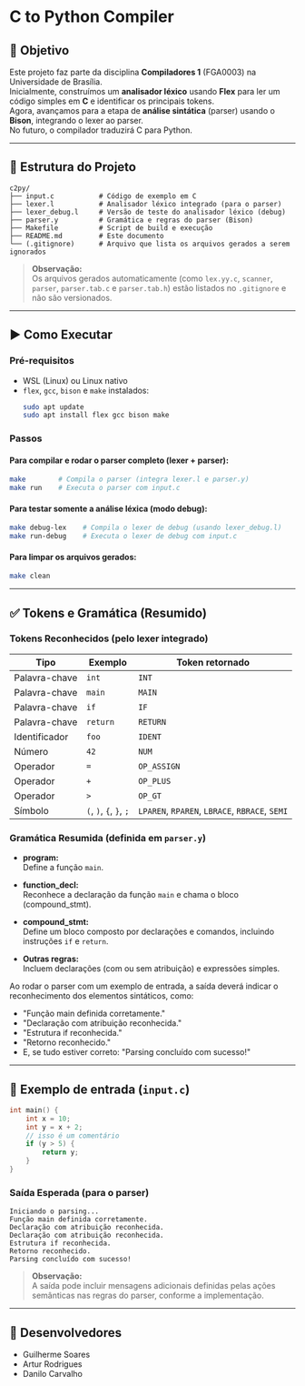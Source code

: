 # C to Python Compiler

## 🎯 Objetivo

Este projeto faz parte da disciplina **Compiladores 1** (FGA0003) na Universidade de Brasília.  
Inicialmente, construímos um **analisador léxico** usando **Flex** para ler um código simples em **C** e identificar os principais tokens.  
Agora, avançamos para a etapa de **análise sintática** (parser) usando o **Bison**, integrando o lexer ao parser.  
No futuro, o compilador traduzirá C para Python.

---

## 📁 Estrutura do Projeto

```
c2py/
├── input.c           # Código de exemplo em C
├── lexer.l           # Analisador léxico integrado (para o parser)
├── lexer_debug.l     # Versão de teste do analisador léxico (debug)
├── parser.y          # Gramática e regras do parser (Bison)
├── Makefile          # Script de build e execução
├── README.md         # Este documento
└── (.gitignore)      # Arquivo que lista os arquivos gerados a serem ignorados
```

> **Observação:**  
> Os arquivos gerados automaticamente (como `lex.yy.c`, `scanner`, `parser`, `parser.tab.c` e `parser.tab.h`) estão listados no `.gitignore` e não são versionados.

---

## ▶️ Como Executar

### Pré-requisitos

- WSL (Linux) ou Linux nativo
- `flex`, `gcc`, `bison` e `make` instalados:
  ```bash
  sudo apt update
  sudo apt install flex gcc bison make
  ```

### Passos

#### Para compilar e rodar o parser completo (lexer + parser):
```bash
make        # Compila o parser (integra lexer.l e parser.y)
make run    # Executa o parser com input.c
```

#### Para testar somente a análise léxica (modo debug):
```bash
make debug-lex    # Compila o lexer de debug (usando lexer_debug.l)
make run-debug    # Executa o lexer de debug com input.c
```

#### Para limpar os arquivos gerados:
```bash
make clean
```

---

## ✅ Tokens e Gramática (Resumido)

### Tokens Reconhecidos (pelo lexer integrado)

| Tipo         | Exemplo       | Token retornado        |
|--------------|---------------|------------------------|
| Palavra-chave| `int`         | `INT`                  |
| Palavra-chave| `main`        | `MAIN`                 |
| Palavra-chave| `if`          | `IF`                   |
| Palavra-chave| `return`      | `RETURN`               |
| Identificador| `foo`         | `IDENT`                |
| Número       | `42`          | `NUM`                  |
| Operador     | `=`           | `OP_ASSIGN`            |
| Operador     | `+`           | `OP_PLUS`              |
| Operador     | `>`           | `OP_GT`                |
| Símbolo      | `(`, `)`, `{`, `}`, `;` | `LPAREN`, `RPAREN`, `LBRACE`, `RBRACE`, `SEMI` |

### Gramática Resumida (definida em `parser.y`)

- **program:**  
  Define a função `main`.

- **function_decl:**  
  Reconhece a declaração da função `main` e chama o bloco (compound_stmt).

- **compound_stmt:**  
  Define um bloco composto por declarações e comandos, incluindo instruções `if` e `return`.

- **Outras regras:**  
  Incluem declarações (com ou sem atribuição) e expressões simples.

Ao rodar o parser com um exemplo de entrada, a saída deverá indicar o reconhecimento dos elementos sintáticos, como:
- "Função main definida corretamente."
- "Declaração com atribuição reconhecida."
- "Estrutura if reconhecida."
- "Retorno reconhecido."
- E, se tudo estiver correto: "Parsing concluído com sucesso!"

---

## 🧪 Exemplo de entrada (`input.c`)

```c
int main() {
    int x = 10;
    int y = x + 2;
    // isso é um comentário
    if (y > 5) {
        return y;
    }
}
```

### Saída Esperada (para o parser)
```
Iniciando o parsing...
Função main definida corretamente.
Declaração com atribuição reconhecida.
Declaração com atribuição reconhecida.
Estrutura if reconhecida.
Retorno reconhecido.
Parsing concluído com sucesso!
```

> **Observação:**  
> A saída pode incluir mensagens adicionais definidas pelas ações semânticas nas regras do parser, conforme a implementação.

---

## 👥 Desenvolvedores

- Guilherme Soares
- Artur Rodrigues
- Danilo Carvalho